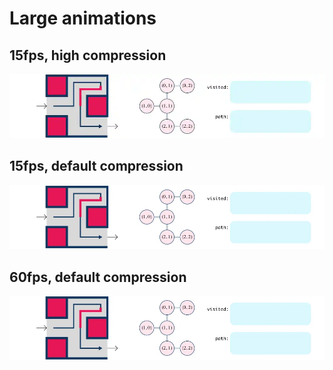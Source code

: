 # Large animations

<!--
## GIF

![GIF](images/MazeScene.gif)

## WebM

<div style="max-width: 700px; margin: auto;">
<video title="animated maze" width=700 autoplay loop muted playsinline>

 <source src="https://learn-2.galvanize.com/curriculum-download/a0b30920cbeba69a3e2fd613b9727bbb/webm" type="video/webm">

</video>
</div>

[WebM](images/MazeScene.webm)

## WebP

![WebP](images/MazeScene.webp)

-->

## 15fps, high compression
![15fps](images/15fps.webp)

## 15fps, default compression
![15fps](images/15fps-hi.webp)

## 60fps, default compression
![60fps](images/60fps.webp)

